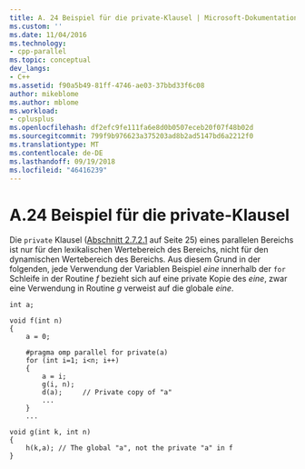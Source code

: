 ```yaml
---
title: A. 24 Beispiel für die private-Klausel | Microsoft-Dokumentation
ms.custom: ''
ms.date: 11/04/2016
ms.technology:
- cpp-parallel
ms.topic: conceptual
dev_langs:
- C++
ms.assetid: f90a5b49-81ff-4746-ae03-37bbd33f6c08
author: mikeblome
ms.author: mblome
ms.workload:
- cplusplus
ms.openlocfilehash: df2efc9fe111fa6e8d0b0507eceb20f07f48b02d
ms.sourcegitcommit: 799f9b976623a375203ad8b2ad5147bd6a2212f0
ms.translationtype: MT
ms.contentlocale: de-DE
ms.lasthandoff: 09/19/2018
ms.locfileid: "46416239"
---
```

# <a name="a24---example-of-the-private-clause"></a>A.24   Beispiel für die private-Klausel

Die `private` Klausel ([Abschnitt 2.7.2.1](../../parallel/openmp/2-7-2-1-private.md) auf Seite 25) eines parallelen Bereichs ist nur für den lexikalischen Wertebereich des Bereichs, nicht für den dynamischen Wertebereich des Bereichs.  Aus diesem Grund in der folgenden, jede Verwendung der Variablen Beispiel *eine* innerhalb der `for` Schleife in der Routine *f* bezieht sich auf eine private Kopie des *eine*, zwar eine Verwendung in Routine *g* verweist auf die globale *eine*.

```
int a;

void f(int n)
{
    a = 0;

    #pragma omp parallel for private(a)
    for (int i=1; i<n; i++)
    {
        a = i;
        g(i, n);
        d(a);     // Private copy of "a"
        ...
    }
    ...

void g(int k, int n)
{
    h(k,a); // The global "a", not the private "a" in f
}
```